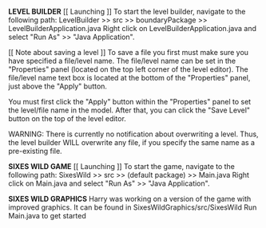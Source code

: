 **LEVEL BUILDER**
[[ Launching ]]
To start the level builder, navigate to the following path: LevelBuilder >> src >> boundaryPackage >> LevelBuilderApplication.java
Right click on LevelBuilderApplication.java and select "Run As" >> "Java Application".

[[ Note about saving a level ]]
To save a file you first must make sure you have specified a file/level name.
The file/level name can be set in the "Properties" panel (located on the top left corner of the level editor).
The file/level name text box is located at the bottom of the "Properties" panel, just above the "Apply" button.

You must first click the "Apply" button within the "Properties" panel to set the level/file name in the model.
After that, you can click the "Save Level" button on the top of the level editor. 

WARNING:  There is currently no notification about overwriting a level.  Thus, the level builder WILL overwrite any file, if you specify the
same name as a pre-existing file.



**SIXES WILD GAME**
[[ Launching ]]
To start the game, navigate to the following path: SixesWild >> src >> (default package) >> Main.java
Right click on Main.java and select "Run As" >> "Java Application".

**SIXES WILD GRAPHICS**
Harry was working on a version of the game with improved graphics.
It can be found in SixesWildGraphics/src/SixesWild
Run Main.java to get started


